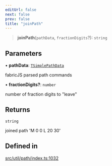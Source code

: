 ```yaml
---
editUrl: false
next: false
prev: false
title: "joinPath"
---
```


> **joinPath**(`pathData`, `fractionDigits`?): `string`

## Parameters

• **pathData**: [`TSimplePathData`](/api/namespaces/util/type-aliases/tsimplepathdata/)

fabricJS parsed path commands

• **fractionDigits?**: `number`

number of fraction digits to "leave"

## Returns

`string`

joined path 'M 0 0 L 20 30'

## Defined in

[src/util/path/index.ts:1032](https://github.com/fabricjs/fabric.js/blob/v6.0.0-rc4/src/util/path/index.ts#L1032)
